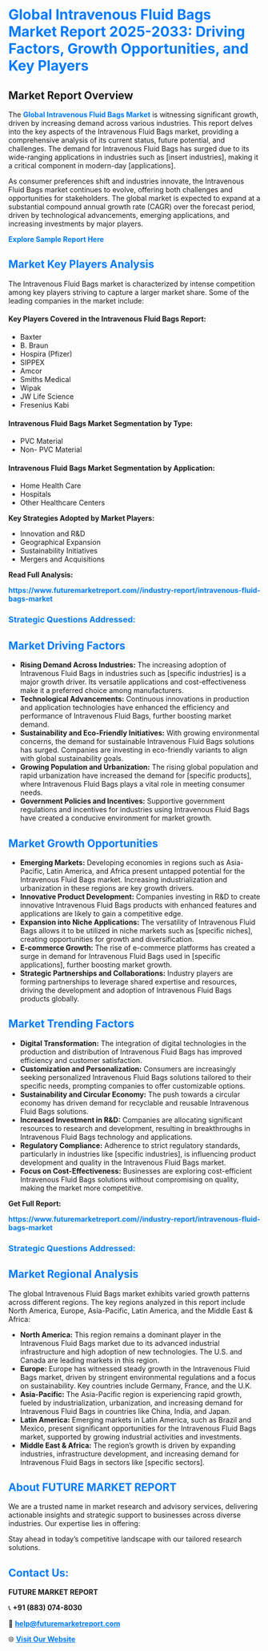 <h1 style="color: #007BFF;">Global Intravenous Fluid Bags Market Report 2025-2033: Driving Factors, Growth Opportunities, and Key Players</h1>

<section id="overview">
<h2>Market Report Overview</h2>
<p>The <a href="https://www.futuremarketreport.com//industry-report/intravenous-fluid-bags-market" style="color: #007BFF; text-decoration: none;"><strong>Global Intravenous Fluid Bags Market</strong></a> is witnessing significant growth, driven by increasing demand across various industries. This report delves into the key aspects of the Intravenous Fluid Bags market, providing a comprehensive analysis of its current status, future potential, and challenges. The demand for Intravenous Fluid Bags has surged due to its wide-ranging applications in industries such as [insert industries], making it a critical component in modern-day [applications].</p>
<p>As consumer preferences shift and industries innovate, the Intravenous Fluid Bags market continues to evolve, offering both challenges and opportunities for stakeholders. The global market is expected to expand at a substantial compound annual growth rate (CAGR) over the forecast period, driven by technological advancements, emerging applications, and increasing investments by major players.</p>
</section>

<section id="overview">
<p><a href="https://www.futuremarketreport.com//request-sample/reportId=50453" style="color: #007BFF; text-decoration: none;"><strong>Explore Sample Report Here</strong></a></p>
</section>

<section id="key-players">
<h2 style="color: #007BFF;">Market Key Players Analysis</h2>
<p>The Intravenous Fluid Bags market is characterized by intense competition among key players striving to capture a larger market share. Some of the leading companies in the market include:</p>
<h4>Key Players Covered in the Intravenous Fluid Bags Report:</h4>
<ul><li>Baxter</li><li>B. Braun</li><li>Hospira (Pfizer)</li><li>SIPPEX</li><li>Amcor</li><li>Smiths Medical</li><li>Wipak</li><li>JW Life Science</li><li>Fresenius Kabi</li></ul>
<h4>Intravenous Fluid Bags Market Segmentation by Type:</h4>
<ul><li>PVC Material</li><li>Non- PVC Material</li></ul>

<h4>Intravenous Fluid Bags Market Segmentation by Application:</h4>
<ul><li>Home Health Care</li><li>Hospitals</li><li>Other Healthcare Centers</li></ul>
<p><strong>Key Strategies Adopted by Market Players:</strong></p>
<ul>
<li>Innovation and R&D</li>
<li>Geographical Expansion</li>
<li>Sustainability Initiatives</li>
<li>Mergers and Acquisitions</li>
</ul>
</section>

<section>
<p><strong>Read Full Analysis: </strong></p><a href="https://www.futuremarketreport.com//industry-report/intravenous-fluid-bags-market" style="color: #007BFF; text-decoration: none;"><strong>https://www.futuremarketreport.com//industry-report/intravenous-fluid-bags-market</strong></a>
<h3 style="color: #007BFF;">Strategic Questions Addressed:</h3>
</section>

<section id="driving-factors">
<h2 style="color: #007BFF;">Market Driving Factors</h2>
<ul>
<li><strong>Rising Demand Across Industries:</strong> The increasing adoption of Intravenous Fluid Bags in industries such as [specific industries] is a major growth driver. Its versatile applications and cost-effectiveness make it a preferred choice among manufacturers.</li>
<li><strong>Technological Advancements:</strong> Continuous innovations in production and application technologies have enhanced the efficiency and performance of Intravenous Fluid Bags, further boosting market demand.</li>
<li><strong>Sustainability and Eco-Friendly Initiatives:</strong> With growing environmental concerns, the demand for sustainable Intravenous Fluid Bags solutions has surged. Companies are investing in eco-friendly variants to align with global sustainability goals.</li>
<li><strong>Growing Population and Urbanization:</strong> The rising global population and rapid urbanization have increased the demand for [specific products], where Intravenous Fluid Bags plays a vital role in meeting consumer needs.</li>
<li><strong>Government Policies and Incentives:</strong> Supportive government regulations and incentives for industries using Intravenous Fluid Bags have created a conducive environment for market growth.</li>
</ul>
</section>

<section id="growth-opportunities">
<h2 style="color: #007BFF;">Market Growth Opportunities</h2>
<ul>
<li><strong>Emerging Markets:</strong> Developing economies in regions such as Asia-Pacific, Latin America, and Africa present untapped potential for the Intravenous Fluid Bags market. Increasing industrialization and urbanization in these regions are key growth drivers.</li>
<li><strong>Innovative Product Development:</strong> Companies investing in R&D to create innovative Intravenous Fluid Bags products with enhanced features and applications are likely to gain a competitive edge.</li>
<li><strong>Expansion into Niche Applications:</strong> The versatility of Intravenous Fluid Bags allows it to be utilized in niche markets such as [specific niches], creating opportunities for growth and diversification.</li>
<li><strong>E-commerce Growth:</strong> The rise of e-commerce platforms has created a surge in demand for Intravenous Fluid Bags used in [specific applications], further boosting market growth.</li>
<li><strong>Strategic Partnerships and Collaborations:</strong> Industry players are forming partnerships to leverage shared expertise and resources, driving the development and adoption of Intravenous Fluid Bags products globally.</li>
</ul>
</section>

<section id="trending-factors">
<h2 style="color: #007BFF;">Market Trending Factors</h2>
<ul>
<li><strong>Digital Transformation:</strong> The integration of digital technologies in the production and distribution of Intravenous Fluid Bags has improved efficiency and customer satisfaction.</li>
<li><strong>Customization and Personalization:</strong> Consumers are increasingly seeking personalized Intravenous Fluid Bags solutions tailored to their specific needs, prompting companies to offer customizable options.</li>
<li><strong>Sustainability and Circular Economy:</strong> The push towards a circular economy has driven demand for recyclable and reusable Intravenous Fluid Bags solutions.</li>
<li><strong>Increased Investment in R&D:</strong> Companies are allocating significant resources to research and development, resulting in breakthroughs in Intravenous Fluid Bags technology and applications.</li>
<li><strong>Regulatory Compliance:</strong> Adherence to strict regulatory standards, particularly in industries like [specific industries], is influencing product development and quality in the Intravenous Fluid Bags market.</li>
<li><strong>Focus on Cost-Effectiveness:</strong> Businesses are exploring cost-efficient Intravenous Fluid Bags solutions without compromising on quality, making the market more competitive.</li>
</ul>
</section>

<section>
<p><strong>Get Full Report: </strong></p><a href="https://www.futuremarketreport.com//industry-report/intravenous-fluid-bags-market" style="color: #007BFF; text-decoration: none;"><strong>https://www.futuremarketreport.com//industry-report/intravenous-fluid-bags-market</strong></a>
<h3 style="color: #007BFF;">Strategic Questions Addressed:</h3>
</section>


<section id="regional-analysis">
<h2 style="color: #007BFF;">Market Regional Analysis</h2>
<p>The global Intravenous Fluid Bags market exhibits varied growth patterns across different regions. The key regions analyzed in this report include North America, Europe, Asia-Pacific, Latin America, and the Middle East & Africa:</p>
<ul>
<li><strong>North America:</strong> This region remains a dominant player in the Intravenous Fluid Bags market due to its advanced industrial infrastructure and high adoption of new technologies. The U.S. and Canada are leading markets in this region.</li>
<li><strong>Europe:</strong> Europe has witnessed steady growth in the Intravenous Fluid Bags market, driven by stringent environmental regulations and a focus on sustainability. Key countries include Germany, France, and the U.K.</li>
<li><strong>Asia-Pacific:</strong> The Asia-Pacific region is experiencing rapid growth, fueled by industrialization, urbanization, and increasing demand for Intravenous Fluid Bags in countries like China, India, and Japan.</li>
<li><strong>Latin America:</strong> Emerging markets in Latin America, such as Brazil and Mexico, present significant opportunities for the Intravenous Fluid Bags market, supported by growing industrial activities and investments.</li>
<li><strong>Middle East & Africa:</strong> The region’s growth is driven by expanding industries, infrastructure development, and increasing demand for Intravenous Fluid Bags in sectors like [specific sectors].</li>
</ul>
</section>

<footer>
<h2 style="color: #007BFF;">About FUTURE MARKET REPORT</h2>
<p>We are a trusted name in market research and advisory services, delivering actionable insights and strategic support to businesses across diverse industries. Our expertise lies in offering:</p>

<p>Stay ahead in today’s competitive landscape with our tailored research solutions.</p>

<h2 style="color: #007BFF;">Contact Us:</h2>
<p><strong>FUTURE MARKET REPORT</strong></p>
<p>📞 <strong>+91 (883) 074-8030</strong></p>
<p>📧 <strong><a href="mailto:help@futuremarketreport.com" style="color: #007BFF;">help@futuremarketreport.com</a></strong></p>
<p>🌐 <strong><a href="https://www.futuremarketreport.com/" style="color: #007BFF;">Visit Our Website</a></strong></p>
</footer>